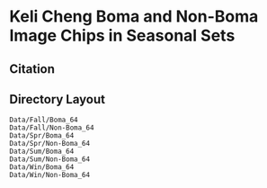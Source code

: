 # Keli Cheng Boma and Non-Boma Image Chips in Seasonal Sets

## Citation 



## Directory Layout

```
Data/Fall/Boma_64
Data/Fall/Non-Boma_64
Data/Spr/Boma_64
Data/Spr/Non-Boma_64
Data/Sum/Boma_64
Data/Sum/Non-Boma_64
Data/Win/Boma_64
Data/Win/Non-Boma_64
```

